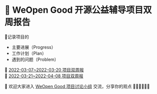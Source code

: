 # 📝 WeOpen Good 开源公益辅导项目双周报告

🌟记录项目的
- 主要进展（Progress）
- 工作计划（Plan）
- 遇到的问题（Problem）

📃 [2022-03-07~2022-03-20 项目双周报](https://github.com/weopenprojects/WeOpen-Good/blob/main/Projects-Weekly/2022-03-07~2022-03-20.md) <br/>
📃 [2022-03-21~2022-04-08 项目双周报](https://github.com/weopenprojects/WeOpen-Good/blob/main/Projects-Weekly/2022-03-20~2022-04-08.md) 


💬 欢迎大家进入 [WeOpen Good 项目讨论小组](https://github.com/weopenprojects/WeOpen-Good/discussions/1) 交流，分享你的观点 🙋‍♂️🙋🏼‍♀️😺
